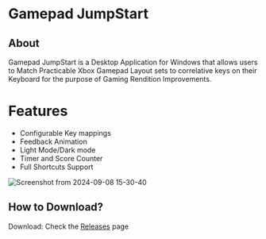 # Gamepad JumpStart 
## About
 Gamepad JumpStart is a Desktop Application for Windows that allows users to Match Practicable Xbox Gamepad Layout sets to correlative keys on their Keyboard for the purpose of Gaming Rendition Improvements.

# Features
- Configurable Key mappings
- Feedback Animation
- Light Mode/Dark mode
- Timer and Score Counter
- Full Shortcuts Support

![Screenshot from 2024-09-08 15-30-40](https://github.com/user-attachments/assets/aca24619-f25f-41a3-8151-c8d119531011)

## How to Download?
Download: Check the [Releases](https://github.com/GabrielCamara3526/Gamepad-Jumpstart/releases) page
